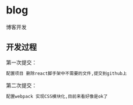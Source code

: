 # blog
博客开发

## 开发过程

第一次提交：

```bash
配置项目 删除react脚手架中不需要的文件,提交到github上
```
第二次提交：

```bash
配置webpack 实现CSS模块化,目前来看好像是ok了
```

